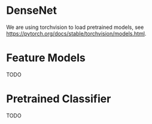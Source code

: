 # DenseNet

We are using torchvision to load pretrained models, see https://pytorch.org/docs/stable/torchvision/models.html.

# Feature Models

TODO

# Pretrained Classifier

TODO
